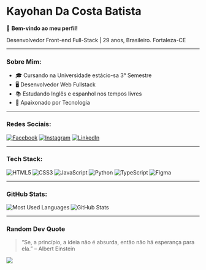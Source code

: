 # Kayohan Da Costa Batista

👋 **Bem-vindo ao meu perfil!**

Desenvolvedor Front-end Full-Stack | 29 anos, Brasileiro. 
Fortaleza-CE

---

### Sobre Mim:
- 🎓 Cursando na Universidade estácio-sa 3° Semestre
- 🖥️ Desenvolvedor Web Fullstack 
- 📚 Estudando Inglês e espanhol nos tempos livres
- 🚀 Apaixonado por Tecnologia 

---

### Redes Sociais:
[![Facebook](https://img.shields.io/badge/Facebook-%231877F2.svg?&style=for-the-badge&logo=facebook&logoColor=white)](https://www.facebook.com/kayohan.costa/)
[![Instagram](https://img.shields.io/badge/Instagram-%23E4405F.svg?&style=for-the-badge&logo=instagram&logoColor=white)](https://www.instagram.com/kayohancosta_/)
[![LinkedIn](https://img.shields.io/badge/LinkedIn-%230077B5.svg?&style=for-the-badge&logo=linkedin&logoColor=white)](https://www.linkedin.com/in/kayoha-costa-1b2a38173/)

---

### Tech Stack:
![HTML5](https://img.shields.io/badge/-HTML5-333333?style=flat&logo=HTML5)
![CSS3](https://img.shields.io/badge/-CSS3-333333?style=flat&logo=CSS3)
![JavaScript](https://img.shields.io/badge/-JavaScript-333333?style=flat&logo=javascript)
![Python](https://img.shields.io/badge/-Python-333333?style=flat&logo=python)
![TypeScript](https://img.shields.io/badge/-TypeScript-333333?style=flat&logo=typescript)
![Figma](https://img.shields.io/badge/-Figma-333333?style=flat&logo=figma)

---

### GitHub Stats:
![Most Used Languages](https://github-readme-stats.vercel.app/api/top-langs/?username=KayohanCosta&layout=compact&theme=dark)
![GitHub Stats](https://github-readme-stats.vercel.app/api?username=KayohanCosta&show_icons=true&theme=dark)

---

### Random Dev Quote
> “Se, a princípio, a ideia não é absurda, então não há esperança para ela.” – Albert Einstein

[![](https://visitcount.itsvg.in/api?id=KayohanCosta&label=Profile%20Views&color=12&icon=5&pretty=true)](https://visitcount.itsvg.in)

